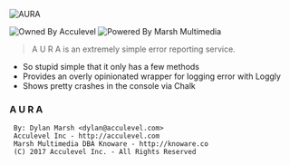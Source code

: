 ![AURA](https://hostr.co/file/970/YSADRZhRvW4A/aura-logo.png)

![Owned By Acculevel](https://img.shields.io/badge/Owned%20By-Acculevel-red.svg) ![Powered By Marsh Multimedia](https://img.shields.io/badge/Powered%20By-Marsh%20Multimedia-blue.svg)

> A U R A is an extremely simple error reporting service.

  - So stupid simple that it only has a few methods
  - Provides an overly opinionated wrapper for logging error with Loggly
  - Shows pretty crashes in the console via Chalk

### A U R A
```
 By: Dylan Marsh <dylan@acculevel.com>
 Acculevel Inc - http://acculevel.com
 Marsh Multimedia DBA Knoware - http://knoware.co
 (C) 2017 Acculevel Inc. - All Rights Reserved
```